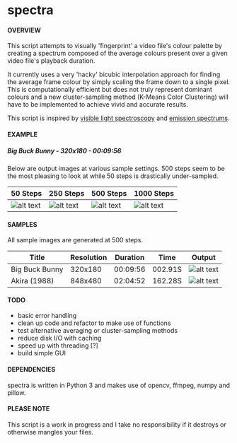 # spectra

#### OVERVIEW
This script attempts to visually 'fingerprint' a video file's colour palette by creating a spectrum composed of the average colours present over a given video file's playback duration. 

It currently uses a very 'hacky' bicubic interpolation approach for finding the average frame colour by simply scaling the frame down to a single pixel. This is computationally efficient but does not truly represent dominant colours and a new cluster-sampling method (K-Means Color Clustering) will have to be implemented to achieve vivid and accurate results.

This script is inspired by [visible light spectroscopy](https://en.wikipedia.org/wiki/Spectroscopy "Spectroscopy") and [emission spectrums](https://en.wikipedia.org/wiki/Emission_spectrum "Emission spectrum").

#### EXAMPLE
##### Big Buck Bunny - 320x180 - 00:09:56
Below are output images at various sample settings. 500 steps seem to be the most pleasing to look at while 50 steps is drastically under-sampled.

| 50 Steps | 250 Steps | 500 Steps | 1000 Steps |
| --- | --- | --- | --- |
| ![alt text](https://github.com/m-spangenberg/spectral/blob/master/samples/spectral_bigbuckbunny_50steps.png "spectral 50 samples") | ![alt text](https://github.com/m-spangenberg/spectral/blob/master/samples/spectral_bigbuckbunny_250steps.png "spectral 250 samples") | ![alt text](https://github.com/m-spangenberg/spectral/blob/master/samples/spectral_bigbuckbunny_500steps.png "spectral 500 samples") | ![alt text](https://github.com/m-spangenberg/spectral/blob/master/samples/spectral_bigbuckbunny_1000steps.png "spectral 1000 samples") |

#### SAMPLES
All sample images are generated at 500 steps.

| Title | Resolution | Duration | Time | Output |
| --- | --- | --- | --- | --- |
| Big Buck Bunny | 320x180 | 00:09:56 | 002.91S | ![alt text](https://github.com/m-spangenberg/spectral/blob/master/samples/spectral_bigbuckbunny_500steps.png "spectral 500 samples") |
| Akira (1988) | 848x480 | 02:04:52 | 162.28S | ![alt text](https://github.com/m-spangenberg/spectral/blob/master/samples/spectral_akira_500steps.png "spectral 500 samples")

#### TODO
+ basic error handling
+ clean up code and refactor to make use of functions
+ test alternative averaging or cluster-sampling methods
+ reduce disk I/O with caching
+ speed up with threading [?]
+ build simple GUI

#### DEPENDENCIES
spectra is written in Python 3 and makes use of opencv, ffmpeg, numpy and pillow.

#### PLEASE NOTE
This script is a work in progress and I take no responsibility if it destroys or otherwise mangles your files.
